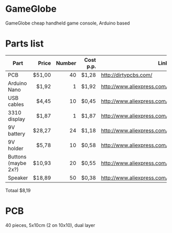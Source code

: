 # GameGlobe
GameGlobe cheap handheld game console, Arduino based

# Parts list
Part	|  Price	|  Number	|  Cost p.p.	|  Linkje
------|--------:|--------:|------------:|---------------------
PCB		|  $51,00	|  40		|  $1,28	|  http://dirtypcbs.com/
Arduino Nano	|  $1,92	|  1		|  $1,92	|  http://www.aliexpress.com/item//1990724032.html
USB cables	|  $4,45	|  10		|  $0,45	|  http://www.aliexpress.com/item//32290498393.html
3310 display	|  $1,87	|  1		|  $1,87	|  http://www.aliexpress.com/item//32267197519.html
9V battery	|  $28,27	|  24		|  $1,18	|  http://www.aliexpress.com/item//2053686074.html
9V holder	|  $5,78	|  10		|  $0,58	|  http://www.aliexpress.com/item//32386348360.html
Buttons (maybe 2x?)	|  $10,93	|  20		|  $0,55	|  http://www.aliexpress.com/item//32354178656.html
Speaker		|  $18,89	|  50		|  $0,38	|  http://www.aliexpress.com/item//32335131924.html

Totaal $8,19

# PCB
40 pieces, 5x10cm (2 on 10x10), dual layer
